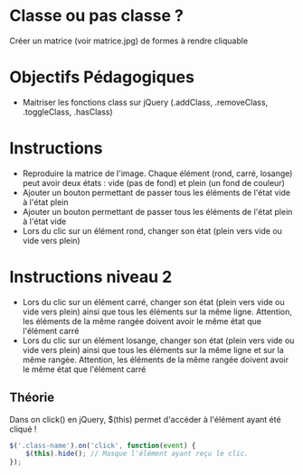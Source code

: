 # Classe ou pas classe ?
Créer un matrice (voir matrice.jpg) de formes à rendre cliquable

# Objectifs Pédagogiques
* Maitriser les fonctions class sur jQuery (.addClass, .removeClass, .toggleClass, .hasClass)

# Instructions
* Reproduire la matrice de l'image. Chaque élément (rond, carré, losange) peut avoir deux états : vide (pas de fond) et plein (un fond de couleur)
* Ajouter un bouton permettant de passer tous les éléments de l'état vide à l'état plein
* Ajouter un bouton permettant de passer tous les éléments de l'état plein à l'état vide
* Lors du clic sur un élément rond, changer son état (plein vers vide ou vide vers plein)

# Instructions niveau 2
* Lors du clic sur un élément carré, changer son état (plein vers vide ou vide vers plein) ainsi que tous les éléments sur la même ligne. Attention, les éléments de la même rangée doivent avoir le même état que l'élément carré
* Lors du clic sur un élément losange, changer son état (plein vers vide ou vide vers plein) ainsi que tous les éléments sur la même ligne et sur la même rangée. Attention, les éléments de la même rangée doivent avoir le même état que l'élément carré

## Théorie

Dans on click() en jQuery, $(this) permet d'accéder à l'élément ayant été cliqué !

```javascript
$('.class-name').on('click', function(event) {
    $(this).hide(); // Masque l'élément ayant reçu le clic.
}); 
```